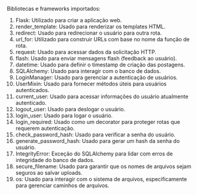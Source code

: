 Bibliotecas e frameworks importados:

1. Flask: Utilizado para criar a aplicação web.
2. render_template: Usado para renderizar os templates HTML.
3. redirect: Usado para redirecionar o usuário para outra rota.
4. url_for: Utilizado para construir URLs com base no nome da função de rota.
5. request: Usado para acessar dados da solicitação HTTP.
6. flash: Usado para enviar mensagens flash (feedback ao usuário).
7. datetime: Usado para definir o timestamp de criação das postagens.
8. SQLAlchemy: Usado para interagir com o banco de dados.
9. LoginManager: Usado para gerenciar a autenticação de usuários.
10. UserMixin: Usado para fornecer métodos úteis para usuários autenticados.
11. current_user: Usado para acessar informações do usuário atualmente autenticado.
12. logout_user: Usado para deslogar o usuário.
13. login_user: Usado para logar o usuário.
14. login_required: Usado como um decorator para proteger rotas que requerem autenticação.
15. check_password_hash: Usado para verificar a senha do usuário.
16. generate_password_hash: Usado para gerar um hash da senha do usuário.
17. IntegrityError: Exceção do SQLAlchemy para lidar com erros de integridade do banco de dados.
18. secure_filename: Usado para garantir que os nomes de arquivos sejam seguros ao salvar uploads.
19. os: Usado para interagir com o sistema de arquivos, especificamente para gerenciar caminhos de arquivos.